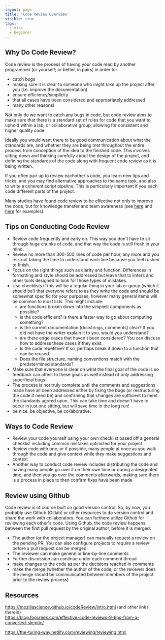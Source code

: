 ```yaml
---
layout: page
title: 'Code Review Overview'
visible: true
tags:
  - misc
  - beginner
---
```


## Why Do Code Review? ##

Code review is the process of having your code read by another programmer (or yourself; or better, in pairs) in order to:
- catch bugs
- making sure it is clear to someone who might take up the project after you (i.e. improve the documentation) 
- ensure efficiency/simplicity
- that all cases have been considered and appropriately addressed
- many other reasons!

Not only do we want to catch any bugs in code, but code review aims to make sure that there is a standard set of rules for code that you want to uphold within a lab, or collaborative group, allowing for consistent and higher quality code. 

Ideally you would want there to be good communication about what the standards are, and whether they are being met throughout the entire process from conception of the idea to the finished code. This involves sitting down and thinking carefully about the design of the project, and defining the standards of the code along with frequent code review as it is being written. 

If you often pair up to review eachother's code, you learn new tips and tricks, and you may find alternative approaches to the same task, and also to write a coherent script pipeline.  This is particularly important if you each code different parts of the project.  

Many studies have found code review to be effective not only to improve the code, but for knowledge transfer and team awareness (see [here](https://dl.acm.org/citation.cfm?id=314753) and [here](https://dl.acm.org/citation.cfm?id=2486882) for examples).


## Tips on Conducting Code Review

- Review code frequently and early on. This way you don't have to sit through huge chunks of code, and that way the code is still fresh in your mind.
- Review no more than 300-500 lines of code per hour, any more and you risk not taking the time to understand each line because you feel rushed to finish.
- Focus on the right things such as clarity and function. Differences in formatting and style should be addressed but leave that to linters and other tools designed to look for those types of mistakes.
- Use checklists if this will be a regular thing in your lab or group (which it should be!) that everyone refers to as they write the code and should be somewhat specific for your purposes, however many general items will be common to most lists. This might include:
  - are functions broken down into the simplest components as possible?
  - is the code efficient? is there a faster way to go about computing something?
  - is the current documentation (docstrings, comments) clear? If you did not have the writer explain it to you, would you understand?
  - are there edge cases that haven't been considered? You can discuss how to address these cases if they exist.
  - Is the code repetitive? If so, perhaps break it down to a function that can be reused.
  - Does the file structure, naming conventions match with the predetermined standards?
- Make sure that everyone is clear on what the final goal of the code is so feedback can attest to these goals as well instead of only addressing superficial bugs
- The process is not truly complete until the comments and suggestions made have all been addressed either by fixing the bugs (or restructuring the code if need be) and confirming that changes are sufficient to meet the standards agreed upon. This can take time and doesn't have to occur in just one sitting, but will save time in the long run!
- be nice, be objective, be collaborative. 

## Ways to Code Review

- Review your code yourself using your own checklist based off a general checklist including  common mistakes optimized for your project
- Review code with one, or if possible, many people at once as you walk through the code and give context while they make suggestions and context
- Another way to conduct code review includes distributing the code and having many people go over it on their own time or during a designated time, and then you go over the comments afterwards, making sure there is a process in place to then confirm fixes have been made

## Review using Github 
Code review is of course built on good version control. So, by now, you probably use Github (Gitlab) or other resources to do version control and share the work with collaborators. You can furthere utilize Github for reviewing each other's code. Using Github, the code review happens between the first pull request by the original author, before it is merged:
- The author (or the project manager) can manually request a review on the pending PR. You can also configure projects to *require* a review before a pull request can be merged. 
- The reviewer can make general or line-by-line comments
- Further discussion can continue under each comment thread  
- make changes to the code as per the decisions reached in comments
- make the merge (whether the author of the code, or the reviewer does the merge should be communicated between members of the project prior to the review process)




## Resources
https://mozillascience.github.io/codeReview/intro.html (and other links therein)  
https://blog.fogcreek.com/effective-code-reviews-9-tips-from-a-converted-skeptic/

https://the-turing-way.netlify.com/reviewing/reviewing.html

